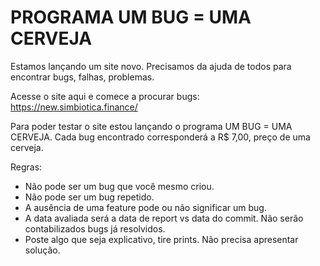 # PROGRAMA UM BUG = UMA CERVEJA

Estamos lançando um site novo. Precisamos da ajuda de todos para encontrar bugs, falhas, problemas. 

Acesse o site aqui e comece a procurar bugs: https://new.simbiotica.finance/

Para poder testar o site estou lançando o programa UM BUG = UMA CERVEJA. Cada bug encontrado corresponderá a R$ 7,00, preço de uma cerveja. 

Regras:
- Não pode ser um bug que você mesmo criou.
- Não pode ser um bug repetido.
- A ausência de uma feature pode ou não significar um bug.
- A data avaliada será a data de report vs data do commit. Não serão contabilizados bugs já resolvidos. 
- Poste algo que seja explicativo, tire prints. Não precisa apresentar solução.

